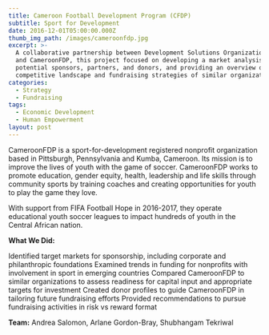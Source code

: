 ```yaml
---
title: Cameroon Football Development Program (CFDP)
subtitle: Sport for Development
date: 2016-12-01T05:00:00.000Z
thumb_img_path: /images/cameroonfdp.jpg
excerpt: >-
  A collaborative partnership between Development Solutions Organization (DSO)
  and CameroonFDP, this project focused on developing a market analysis of
  potential sponsors, partners, and donors, and providing an overview of the
  competitive landscape and fundraising strategies of similar organizations.
categories:
  - Strategy
  - Fundraising
tags:
  - Economic Development
  - Human Empowerment
layout: post
---
```

CameroonFDP is a sport-for-development registered nonprofit organization based in Pittsburgh, Pennsylvania and Kumba, Cameroon. Its mission is to improve the lives of youth with the game of soccer. CameroonFDP works to promote education, gender equity, health, leadership and life skills through community sports by training coaches and creating opportunities for youth to play the game they love. 

With support from FIFA Football Hope in 2016-2017, they operate educational youth soccer leagues to impact hundreds of youth in the Central African nation.

**What We Did:**

Identified target markets for sponsorship, including corporate and philanthropic foundations Examined trends in funding for nonprofits with involvement in sport in emerging countries
Compared CameroonFDP to similar organizations to assess readiness for capital input and appropriate
targets for investment
Created donor profiles to guide CameroonFDP in tailoring future fundraising efforts
Provided recommendations to pursue fundraising activities in risk vs reward format

**Team:** Andrea Salomon, Arlane Gordon-Bray, Shubhangam Tekriwal